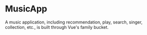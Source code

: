 # MusicApp
A music application, including recommendation, play, search, singer, collection, etc., is built through Vue's family bucket.

